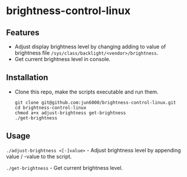 # brightness-control-linux
## Features
- Adjust display brightness level by changing adding to value of brightness file `/sys/class/backlight/<vendor>/brightness`.
- Get current brightness level in console.
## Installation
- Clone this repo, make the scripts executable and run them.

  ```
  git clone git@github.com:jun6000/brightness-control-linux.git
  cd brightness-control-linux
  chmod a+x adjust-brightness get-brightness
  ./get-brightness
  ```
## Usage
`./adjust-brightness <[-]value>` - Adjust brightness level by appending value / -value to the script.

`./get-brightness` - Get current brightness level.
